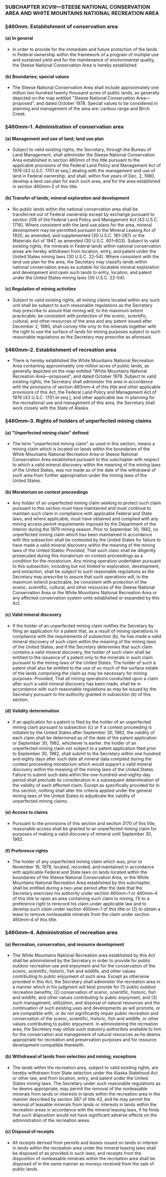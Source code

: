 ### SUBCHAPTER XCVIII—STEESE NATIONAL CONSERVATION AREA AND WHITE MOUNTAINS NATIONAL RECREATION AREA

### §460mm. Establishment of conservation area
#### (a) In general
* In order to provide for the immediate and future protection of the lands in Federal ownership within the framework of a program of multiple use and sustained yield and for the maintenance of environmental quality, the Steese National Conservation Area is hereby established.

#### (b) Boundaries; special values
* The Steese National Conservation Area shall include approximately one million two hundred twenty thousand acres of public lands, as generally depicted on the map entitled "Steese National Conservation Area—proposed", and dated October 1978. Special values to be considered in planning and management of the area are: caribou range and Birch Creek.

### §460mm–1. Administration of conservation area
#### (a) Management and use of land; land use plan
* Subject to valid existing rights, the Secretary, through the Bureau of Land Management, shall administer the Steese National Conservation Area established in section 460mm of this title pursuant to the applicable provisions of the Federal Land Policy and Management Act of 1976 [43 U.S.C. 1701 et seq.] dealing with the management and use of land in Federal ownership, and shall, within five years of Dec. 2, 1980, develop a land use plan for each such area, and for the area established in section 460mm–2 of this title.

#### (b) Transfer of lands; mineral exploration and development
* No public lands within the national conservation area shall be transferred out of Federal ownership except by exchange pursuant to section 206 of the Federal Land Policy and Management Act [43 U.S.C. 1716]. Where consistent with the land use plans for the area, mineral development may be permitted pursuant to the Mineral Leasing Act of 1920, as amended, and supplemented (30 U.S.C. 181–287) or the Materials Act of 1947, as amended (30 U.S.C. 601–603). Subject to valid existing rights, the minerals in Federal lands within national conservation areas are hereby withdrawn from location, entry, and patent under the United States mining laws (30 U.S.C. 22–54). Where consistent with the land use plan for the area, the Secretary may classify lands within national conservation areas as suitable for locatable mineral exploration and development and open such lands to entry, location, and patent under the United States mining laws (30 U.S.C. 22–54).

#### (c) Regulation of mining activities
* Subject to valid existing rights, all mining claims located within any such unit shall be subject to such reasonable regulations as the Secretary may prescribe to assure that mining will, to the maximum extent practicable, be consistent with protection of the scenic, scientific, cultural, and other resources of the area and any patent issued after December 2, 1980, shall convey title only to the minerals together with the right to use the surface of lands for mining purposes subject to such reasonable regulations as the Secretary may prescribe as aforesaid.

### §460mm–2. Establishment of recreation area
* There is hereby established the White Mountains National Recreation Area containing approximately one million acres of public lands, as generally depicted on the map entitled "White Mountains National Recreation Area—proposed", and dated October 1978. Subject to valid existing rights, the Secretary shall administer the area in accordance with the provisions of section 460mm–4 of this title and other applicable provisions of this Act, the Federal Land Policy and Management Act of 1976 [43 U.S.C. 1701 et seq.], and other applicable law. In planning for the recreational use and management of this area, the Secretary shall work closely with the State of Alaska.

### §460mm–3. Rights of holders of unperfected mining claims
#### (a) "Unperfected mining claim" defined
* The term "unperfected mining claim" as used in this section, means a mining claim which is located on lands within the boundaries of the White Mountains National Recreation Area or Steese National Conservation Area established pursuant to this subchapter with respect to which a valid mineral discovery within the meaning of the mining laws of the United States, was not made as of the date of the withdrawal of such area from further appropriation under the mining laws of the United States.

#### (b) Moratorium on contest proceedings
* Any holder of an unperfected mining claim seeking to protect such claim pursuant to this section must have maintained and must continue to maintain such claim in compliance with applicable Federal and State laws, and where applicable, must have obtained and complied with any mining access permit requirements imposed by the Department of the Interior during the 1979 mining season. Prior to September 30, 1982, no unperfected mining claim which has been maintained in accordance with this subsection shall be contested by the United States for failure to have made a valid mineral discovery within the meaning of the mining laws of the United States: _Provided_, That such claim shall be diligently prosecuted during this moratorium on contest proceedings as a condition for the moratorium. Any mining operation undertaken pursuant to this subsection, including but not limited to exploration, development, and extraction, shall be subject to such reasonable regulations as the Secretary may prescribe to assure that such operations will, to the maximum extend practicable, be consistent with protection of the scenic, scientific, cultural, and other resources of the Steese National Conservation Area or the White Mountains National Recreation Area or any affected conservation system units established or expanded by this Act.

#### (c) Valid mineral discovery
* If the holder of an unperfected mining claim notifies the Secretary by filing an application for a patent that, as a result of mining operations in compliance with the requirements of subsection (b), he has made a valid mineral discovery of such claim within the meaning of the mining laws of the United States, and if the Secretary determines that such claim contains a valid mineral discovery, the holder of such claim shall be entitled to the issuance of a patent only to the minerals in such claim pursuant to the mining laws of the United States. The holder of such a patent shall also be entitled to the use of so much of the surface estate of the lands comprising the claim as may be necessary for mining purposes: _Provided_, That all mining operations conducted upon a claim after such a valid mineral discovery has been made, shall be in accordance with such reasonable regulations as may be issued by the Secretary pursuant to the authority granted in subsection (b) of this section.

#### (d) Validity determination
* If an application for a patent is filed by the holder of an unperfected mining claim pursuant to subsection (c) or if a contest proceeding is initiated by the United States after September 30, 1982, the validity of each claim shall be determined as of the date of the patent application or September 30, 1982, whichever is earlier. the holder of an unperfected mining claim not subject to a patent application filed prior to September 30, 1982, shall submit to the Secretary within one hundred and eighty days after such date all mineral data compiled during the contest proceeding moratorium which would support a valid mineral discovery within the meaning of the mining laws of the United States. Failure to submit such data within the one-hundred-and-eighty-day period shall preclude its consideration in a subsequent determination of the validity of each affected claim. Except as specifically provided for in this section, nothing shall alter the criteria applied under the general mining laws of the United States to adjudicate the validity of unperfected mining claims.

#### (e) Access to claims
* Pursuant to the provisions of this section and section 3170 of this title, reasonable access shall be granted to an unperfected mining claim for purposes of making a valid discovery of mineral until September 30, 1982.

#### (f) Preference rights
* The holder of any unperfected mining claim which was, prior to November 16, 1978, located, recorded, and maintained in accordance with applicable Federal and State laws on lands located within the boundaries of the Steese National Conservation Area, or the White Mountains National Recreation Area established by this subchapter, shall be entitled during a two-year period after the date that the Secretary exercises his authority under section 460mm–1 or 460mm–4 of this title to open an area containing such claim to mining, (1) to a preference right to rerecord his claim under applicable law and to develop such claim under section 460mm–1 of this title or (2) to obtain a lease to remove nonleasable minerals from the claim under section 460mm–4 of this title.

### §460mm–4. Administration of recreation area
#### (a) Recreation, conservation, and resource development
* The White Mountains National Recreation area established by this Act shall be administered by the Secretary in order to provide for public outdoor recreation use and enjoyment and for the conservation of the scenic, scientific, historic, fish and wildlife, and other values contributing to public enjoyment of such area. Except as otherwise provided in this Act, the Secretary shall administer the recreation area in a manner which in his judgment will best provide for (1) public outdoor recreation benefits; (2) conservation of scenic, scientific, historic, fish and wildlife, and other values contributing to public enjoyment; and (3) such management, utilization, and disposal of natural resources and the continuation of such existing uses and developments as will promote, or are compatible with, or do not significantly impair public recreation and conservation of the scenic, scientific, historic, fish and wildlife, or other values contributing to public enjoyment. In administering the recreation area, the Secretary may utilize such statutory authorities available to him for the conservation and management of natural resources as he deems appropriate for recreation and preservation purposes and for resource development compatible therewith.

#### (b) Withdrawal of lands from selection and mining; exceptions
* The lands within the recreation area, subject to valid existing rights, are hereby withdrawn from State selection under the Alaska Statehood Act or other law, and from location, entry, and patent under the United States mining laws. The Secretary under such reasonable regulations as he deems appropriate, may permit the removal of the nonleasable minerals from lands or interests in lands within the recreation area in the manner described by section 387 of title 43, and he may permit the removal of leasable minerals from lands or interests in lands within the recreation areas in accordance with the mineral leasing laws, if he finds that such disposition would not have significant adverse effects on the administration of the recreation areas.

#### (c) Disposal of receipts
* All receipts derived from permits and leases issued on lands or interest in lands within the recreation area under the mineral leasing laws shall be disposed of as provided in such laws; and receipts from the disposition of nonleasable minerals within the recreation area shall be disposed of in the same manner as moneys received from the sale of public lands.